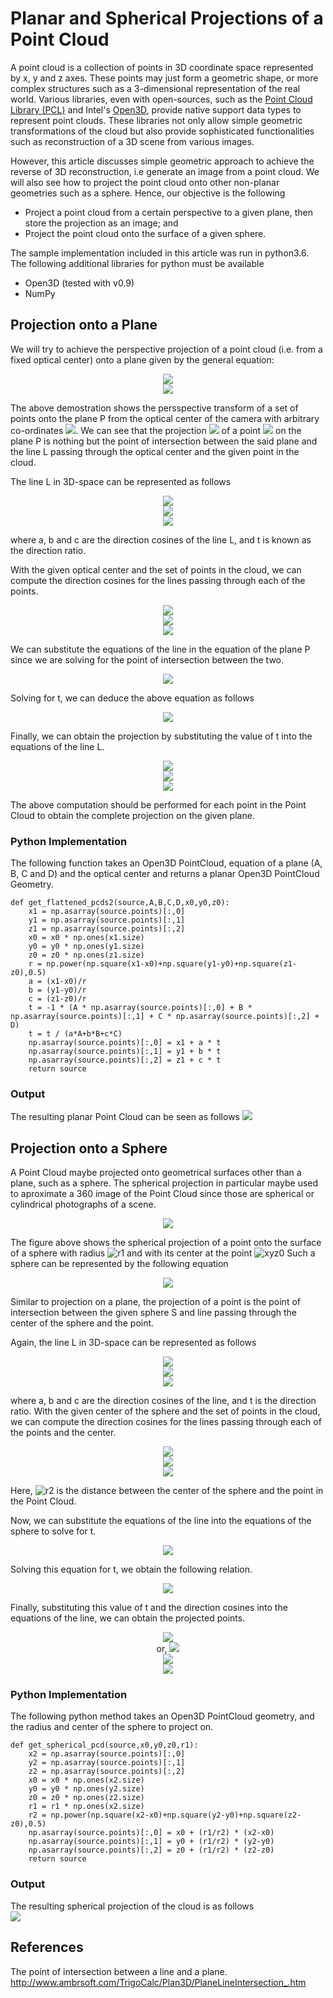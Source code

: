 Planar and Spherical Projections of a Point Cloud
=================================================
A point cloud is a collection of points in 3D coordinate space represented by x, y and z axes. These points may just form a geometric shape, or more complex structures such as a 3-dimensional representation of the real world. Various libraries, even with open-sources, such as the <a href="http://pointclouds.org/">Point Cloud Library (PCL)</a> and Intel's <a href="http://www.open3d.org/">Open3D</a>, provide native support data types to represent point clouds. These libraries not only allow simple geometric transformations of the cloud but also provide sophisticated functionalities such as reconstruction of a 3D scene from various images.  

However, this article discusses simple geometric approach to achieve the reverse of 3D reconstruction, i.e generate an image from a point cloud. We will also see how to project the point cloud onto other non-planar geometries such as a sphere. Hence, our objective is the following
* Project a point cloud from a certain perspective to a given plane, then store the projection as an image; and
* Project the point cloud onto the surface of a given sphere.

The sample implementation included in this article was run in python3.6. The following additional libraries for python must be available
* Open3D (tested with v0.9)
* NumPy

Projection onto a Plane
-----------------------
We will try to achieve the perspective projection of a point cloud (i.e. from a fixed optical center) onto a plane given by the general equation:
	
<p align="center"><img src="/static/images/pointcloud_projection/plane.svg"><br><img src="/static/images/pointcloud_projection/plane.png"></p>

The above demostration shows the persspective transform of a set of points onto the plane P from the optical center of the camera with arbitrary co-ordinates ![](/static/images/pointcloud_projection/xyz0.svg). We can see that the projection ![](/static/images/pointcloud_projection/xyz.svg) of a point ![](/static/images/pointcloud_projection/xyz1.svg) on the plane P is nothing but the point of intersection between the said plane and the line L passing through the optical center and the given point in the cloud.

The line L in 3D-space can be represented as follows
<p align="center"><img src="/static/images/pointcloud_projection/x.svg"><br><img src="/static/images/pointcloud_projection/y.svg"><br><img src="/static/images/pointcloud_projection/z.svg"></p>
where a, b and c are the direction cosines of the line L, and t is known as the direction ratio. 

With the given optical center and the set of points in the cloud, we can compute the direction cosines for the lines passing through each of the points.
<p align="center"><img src="/static/images/pointcloud_projection/a.svg"><br><img src="/static/images/pointcloud_projection/b.svg"><br><img src="/static/images/pointcloud_projection/c.svg"></p>
We can substitute the equations of the line in the equation of the plane P since we are solving for the point of intersection between the two.
<p align="center"><img src="/static/images/pointcloud_projection/pl.svg"></p>
Solving for t, we can deduce the above equation as follows
<p align="center"><img src="/static/images/pointcloud_projection/t.svg"></p>
Finally, we can obtain the projection by substituting the value of t into the equations of the line L.
<p align="center"><img src="/static/images/pointcloud_projection/xt.svg"><br><img src="/static/images/pointcloud_projection/yt.svg"><br><img src="/static/images/pointcloud_projection/zt.svg"></p>
The above computation should be performed for each point in the Point Cloud to obtain the complete projection on the given plane.

### Python Implementation
The following function takes an Open3D PointCloud, equation of a plane (A, B, C and D) and the optical center and returns a planar Open3D PointCloud Geometry.

```
def get_flattened_pcds2(source,A,B,C,D,x0,y0,z0):
    x1 = np.asarray(source.points)[:,0]
    y1 = np.asarray(source.points)[:,1]
    z1 = np.asarray(source.points)[:,2]
    x0 = x0 * np.ones(x1.size)
    y0 = y0 * np.ones(y1.size)
    z0 = z0 * np.ones(z1.size)
    r = np.power(np.square(x1-x0)+np.square(y1-y0)+np.square(z1-z0),0.5)
    a = (x1-x0)/r
    b = (y1-y0)/r
    c = (z1-z0)/r
    t = -1 * (A * np.asarray(source.points)[:,0] + B * np.asarray(source.points)[:,1] + C * np.asarray(source.points)[:,2] + D)
    t = t / (a*A+b*B+c*C)
    np.asarray(source.points)[:,0] = x1 + a * t
    np.asarray(source.points)[:,1] = y1 + b * t
    np.asarray(source.points)[:,2] = z1 + c * t
    return source
```

### Output
The resulting planar Point Cloud can be seen as follows
![](/static/images/pointcloud_projection/out1.png)

Projection onto a Sphere
------------------------
A Point Cloud maybe projected onto geometrical surfaces other than a plane, such as a sphere. The spherical projection in particular maybe used to aproximate a 360 image of the Point Cloud since those are spherical or cylindrical photographs of a scene.
<p align="center"><img src="/static/images/pointcloud_projection/sphere.png"></p>

The figure above shows the spherical projection of a point onto the surface of a sphere with radius ![r1](/static/images/pointcloud_projection/r1.svg) and with its center at the point ![xyz0](/static/images/pointcloud_projection/xyz0.svg) Such a sphere can be represented by the following equation

<p align="center"><img src="/static/images/pointcloud_projection/S.svg"></p>
Similar to projection on a plane, the projection of a point is the point of intersection between the given sphere S and line passing through the center of the sphere and the point.

Again, the line L in 3D-space can be represented as follows
<p align="center"><img src="/static/images/pointcloud_projection/x.svg"><br><img src="/static/images/pointcloud_projection/y.svg"><br><img src="/static/images/pointcloud_projection/z.svg"></p>
where a, b and c are the direction cosines of the line, and t is the direction ratio. With the given center of the sphere and the set of points in the cloud, we can compute the direction cosines for the lines passing through each of the points and the center.
<p align="center"><img src="/static/images/pointcloud_projection/aS.svg"><br><img src="/static/images/pointcloud_projection/bS.svg"><br><img src="/static/images/pointcloud_projection/cS.svg"></p>

Here, ![r2](/static/images/pointcloud_projection/r2.svg) is the distance between the center of the sphere and the point in the Point Cloud.

Now, we can substitute the equations of the line into the equations of the sphere to solve for t.
	<p align="center"><img src="/static/images/pointcloud_projection/Sl.svg"></p>
Solving this equation for t, we obtain the following relation.
	<p align="center"><img src="/static/images/pointcloud_projection/tS.svg"></p>
Finally, substituting this value of t and the direction cosines into the equations of the line, we can obtain the projected points.
<p align="center"><img src="/static/images/pointcloud_projection/xtS1.svg"><br>or, <img src="/static/images/pointcloud_projection/xtS2.svg"><br><img src="/static/images/pointcloud_projection/ytS.svg"><br><img src="/static/images/pointcloud_projection/ztS.svg"></p>

### Python Implementation
The following python method takes an Open3D PointCloud geometry, and the radius and center of the sphere to project on. 
```
def get_spherical_pcd(source,x0,y0,z0,r1):
    x2 = np.asarray(source.points)[:,0]
    y2 = np.asarray(source.points)[:,1]
    z2 = np.asarray(source.points)[:,2]
    x0 = x0 * np.ones(x2.size)
    y0 = y0 * np.ones(y2.size)
    z0 = z0 * np.ones(z2.size)
    r1 = r1 * np.ones(x2.size)
    r2 = np.power(np.square(x2-x0)+np.square(y2-y0)+np.square(z2-z0),0.5)
    np.asarray(source.points)[:,0] = x0 + (r1/r2) * (x2-x0)
    np.asarray(source.points)[:,1] = y0 + (r1/r2) * (y2-y0)
    np.asarray(source.points)[:,2] = z0 + (r1/r2) * (z2-z0)
    return source
```

### Output
The resulting spherical projection of the cloud is as follows\
<img src="/static/images/pointcloud_projection/out2.png">

References
----------
The point of intersection between a line and a plane. http://www.ambrsoft.com/TrigoCalc/Plan3D/PlaneLineIntersection_.htm